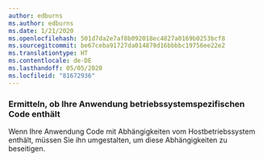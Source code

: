 ```yaml
---
author: edburns
ms.author: edburns
ms.date: 1/21/2020
ms.openlocfilehash: 501d7da2e7af8b092018ec4827a0169b0253bcf8
ms.sourcegitcommit: be67ceba91727da014879d16bbbbc19756ee22e2
ms.translationtype: HT
ms.contentlocale: de-DE
ms.lasthandoff: 05/05/2020
ms.locfileid: "81672936"
---
```

### <a name="determine-whether-your-application-contains-os-specific-code"></a>Ermitteln, ob Ihre Anwendung betriebssystemspezifischen Code enthält

Wenn Ihre Anwendung Code mit Abhängigkeiten vom Hostbetriebssystem enthält, müssen Sie ihn umgestalten, um diese Abhängigkeiten zu beseitigen.
